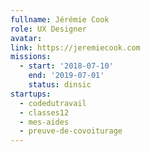 ```yaml
---
fullname: Jérémie Cook
role: UX Designer
avatar:
link: https://jeremiecook.com
missions:
  - start: '2018-07-10'
    end: '2019-07-01'
    status: dinsic
startups:
  - codedutravail
  - classes12
  - mes-aides
  - preuve-de-covoiturage
---
```

